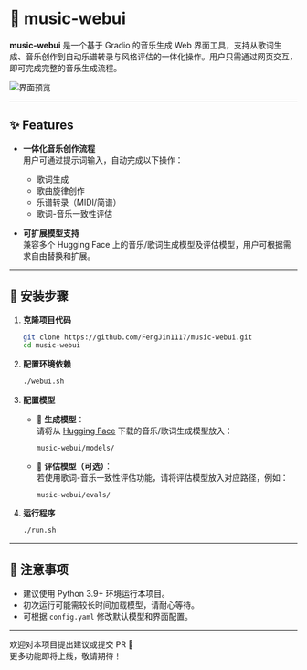 # 🎵 music-webui

**music-webui** 是一个基于 Gradio 的音乐生成 Web 界面工具，支持从歌词生成、音乐创作到自动乐谱转录与风格评估的一体化操作。用户只需通过网页交互，即可完成完整的音乐生成流程。

![界面预览](webui.png)

---

## ✨ Features

- **一体化音乐创作流程**  
  用户可通过提示词输入，自动完成以下操作：
  - 歌词生成
  - 歌曲旋律创作
  - 乐谱转录（MIDI/简谱）
  - 歌词-音乐一致性评估

- **可扩展模型支持**  
  兼容多个 Hugging Face 上的音乐/歌词生成模型及评估模型，用户可根据需求自由替换和扩展。

---

## 🚀 安装步骤

1. **克隆项目代码**
   ```bash
   git clone https://github.com/FengJin1117/music-webui.git
   cd music-webui
   ```

2. **配置环境依赖**
   ```bash
   ./webui.sh
   ```

3. **配置模型**

   - 🎼 **生成模型**：  
     请将从 [Hugging Face](https://huggingface.co) 下载的音乐/歌词生成模型放入：
     ```
     music-webui/models/
     ```

   - 🧠 **评估模型（可选）**：  
     若使用歌词-音乐一致性评估功能，请将评估模型放入对应路径，例如：
     ```
     music-webui/evals/
     ```

4. **运行程序**
   ```bash
   ./run.sh
   ```

---

## 📌 注意事项

- 建议使用 Python 3.9+ 环境运行本项目。
- 初次运行可能需较长时间加载模型，请耐心等待。
- 可根据 `config.yaml` 修改默认模型和界面配置。

---

欢迎对本项目提出建议或提交 PR 🙌  
更多功能即将上线，敬请期待！
